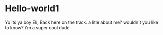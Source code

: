 # Hello-world1
Yo its ya boy Eli, Back here on the track. a litle about me? wouldn't you like to know? i'm a super cool dude.
